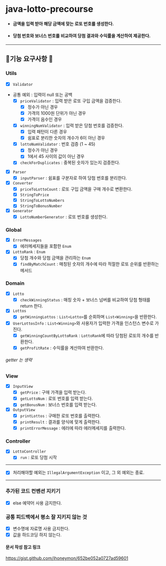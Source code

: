 # java-lotto-precourse
- #### 금액을 입력 받아 해당 금액에 맞는 로또 번호를 생성한다.
- #### 당첨 번호와 보너스 번호를 비교하여 당첨 결과와 수익률을 계산하여 제공한다.
- - -

## 👷기능 요구사항 👷
### Utils
- [x] `Validator`
- 공통 예외 : 입력이 null 또는 공백
  - [x] `priceValidator` : 입력 받은 로또 구입 금액을 검증한다.
    - [x] 정수가 아닌 경우
    - [x] 가격의 1000원 단위가 아닌 경우
    - [x] 가격이 음수인 경우 
  - [x] `winningNumValidator` : 입력 받은 당첨 번호를 검증한다.
    - [x] 입력 패턴이 다른 경우
    - [x] 쉼표로 분리한 숫자의 개수가 6이 아닌 경우
  - [x] `lottoNumValidator` : 번호 검증 (1 ~ 45) 
    - [x] 정수가 아닌 경우
    - [x] 1에서 45 사이의 값이 아닌 경우
  - [x] `checkForDuplicates` : 중복된 숫자가 있는지 검증한다.
- [x] `Parser`
  - [x] `inputParser` : 쉼표를 구분자로 하여 당첨 번호를 분리한다.
- [x] `Converter`
  - [x] `priceToLottoCount` : 로또 구입 금액을 구매 개수로 변환한다.
  - [x] `StringToPrice`
  - [x] `StringToLottoNumbers`
  - [x] `StringToBonusNumber`
- [x] `Generator`
  - [x] `LottoNumberGenerator` : 로또 번호를 생성한다.
### Global
- [x] `ErrorMessages`
  - [x] 에러메세지들을 포함한 `Enum` 
- [x] `LottoRank` : `Enum`
  - [x] 당첨 개수와 당첨 금액을 관리하는 `Enum`
  - [x] `findByMatchCount` : 매칭된 숫자의 개수에 따라 적절한 로또 순위를 반환하는 메서드
### Domain
- [x] `Lotto`
  - [x] `checkWinningStatus` : 매칭 숫자 + 보너스 넘버를 비교하여 당첨 형태를 return 한다.
- [x] `Lottos`
  - [x] `getWinningLottos` : `List<Lotto>`를 순회하며 `List<Winning>`을 반환한다.
- [x] `UserLottosInfo` : `List<Winning>`와 사용자가 입력한 가격을 인스턴스 변수로 가진다.
  - [x] `getWinningCountByLottoRank` : `LottoRank`에 따라 당첨된 로또의 개수를 반환한다.
  - [x] `getProfitRate` : 수익률을 계산하여 반환한다.
###### getter 는 생략
### View
- [x] `InputView`
  - [x] `getPrice` : 구매 가격을 입력 받는다.
  - [x] `getLottoNum` : 로또 번호를 입력 받는다.
  - [x] `getBonusNum` : 보너스 번호를 입력 받는다.
- [x] `OutputView`
  - [x] `printLottos` : 구매한 로또 번호를 출력한다.
  - [x] `printResult` : 결과를 양식에 맞게 출력한다.
  - [x] `printErrorMessage` : 에러에 따라 에러메세지를 출력한다.
### Controller
- [x] `LottoController`
  - [x] `run` : 로또 당첨 시작
- - -
- [x] 처리해야할 예외는 `IllegalArgumentException` 이고, 그 외 예외는 종료.
- - - 
### 추가된 코드 컨벤션 지키기
- [x] else 예약어 사용 금지한다.
### 공통 피드백에서 평소 잘 지키지 않는 것
- [x] 변수명에 자료명 사용 금지한다.
- [x] 값을 하드코딩 하지 않는다.
#### 문서 작성 참고 링크
<https://gist.github.com/ihoneymon/652be052a0727ad59601>
